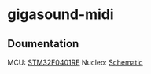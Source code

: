 # gigasound-midi

## Doumentation

MCU: [STM32F0401RE](https://www.st.com/resource/en/datasheet/stm32f401re.pdf)
Nucleo: [Schematic](https://www.st.com/resource/en/schematic_pack/mb1136-default-c03_schematic.pdf)